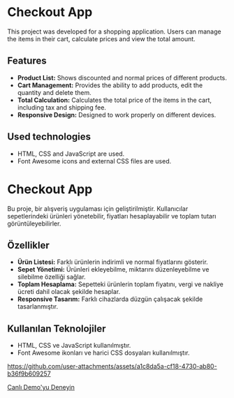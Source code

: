 # Checkout App

This project was developed for a shopping application. Users can manage the items in their cart, calculate prices and view the total amount.

## Features

- **Product List:** Shows discounted and normal prices of different products.
- **Cart Management:** Provides the ability to add products, edit the quantity and delete them.
- **Total Calculation:** Calculates the total price of the items in the cart, including tax and shipping fee.
- **Responsive Design:** Designed to work properly on different devices.

## Used technologies

- HTML, CSS and JavaScript are used.
- Font Awesome icons and external CSS files are used.

# Checkout App

Bu proje, bir alışveriş uygulaması için geliştirilmiştir. Kullanıcılar sepetlerindeki ürünleri yönetebilir, fiyatları hesaplayabilir ve toplam tutarı görüntüleyebilirler.

## Özellikler

- **Ürün Listesi:** Farklı ürünlerin indirimli ve normal fiyatlarını gösterir.
- **Sepet Yönetimi:** Ürünleri ekleyebilme, miktarını düzenleyebilme ve silebilme özelliği sağlar.
- **Toplam Hesaplama:** Sepetteki ürünlerin toplam fiyatını, vergi ve nakliye ücreti dahil olacak şekilde hesaplar.
- **Responsive Tasarım:** Farklı cihazlarda düzgün çalışacak şekilde tasarlanmıştır.

## Kullanılan Teknolojiler

- HTML, CSS ve JavaScript kullanılmıştır.
- Font Awesome ikonları ve harici CSS dosyaları kullanılmıştır.

https://github.com/user-attachments/assets/a1c8da5a-cf18-4730-ab80-b36f9b609257

[Canlı Demo'yu Deneyin](https://fatihycan.github.io/Checkout-App/)
